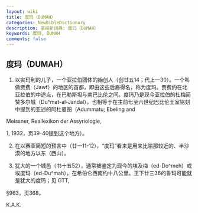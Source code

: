 ```yaml
---
layout: wiki
title: 度玛（DUMAH）
categories: NewBibleDictionary
description: 圣经新词典: 度玛（DUMAH）
keywords: 度玛, DUMAH
comments: false
---
```


## 度玛（DUMAH）

1. 以实玛利的儿子，一个亚拉伯团体的始创人（创廿五14；代上一30）。一个叫做贾费（Jawf）的地区的首都，即由这些后裔得名，称为度玛。贾费约在北亚拉伯的中途点，在巴勒斯坦与南巴比伦之间。度玛乃是现今亚拉伯的杜梅简赞多尔城（Du^mat-al-Jandal），也相等于在主前七至六世纪巴比伦王室铭刻中提到的亚述的阿杜曼图（Adummatu; Ebeling and

Meissner, Reallexikon der Assyriologie,

1, 1932，页39-40提到这个地方）。

2. 在以赛亚简短的预言中（廿一11-12），“度玛”看来是用来比喻那较近的、半沙漠的地方以东（西山）。

3. 犹大的一个城邑（书十五52），通常被鉴定为现今的埃及梅（ed-Do^meh）或埃度玛（ed-Du^mah），在希伯仑西南约十八公里。王下廿三36的鲁玛可能就是犹大的度玛；见 GTT,

§963，页368。

K.A.K.








